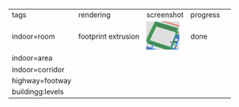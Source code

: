 
<table>
  <tr>
    <td>tags</td><td>rendering</td><td>screenshot</td><td>progress</td><td></td>
  </tr>
  <tr>
    <td>indoor=room</td><td>footprint extrusion</td><td><img src="./specs/indoor_room.png"></td><td>done</td><td></td>
  </tr>
  <tr>
    <td>indoor=area</td><td></td><td></td><td></td><td></td>
  </tr>
  <tr>
    <td>indoor=corridor</td><td></td><td></td><td></td><td></td>
  </tr>
  <tr>
    <td>highway=footway</td><td></td><td></td><td></td><td></td>
  </tr>
  <tr>
    <td>buildingg:levels</td><td></td><td></td><td></td><td></td>
  </tr>
</table>